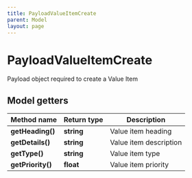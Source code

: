 ```yaml
---
title: PayloadValueItemCreate
parent: Model
layout: page
---
```


# PayloadValueItemCreate

Payload object required to create a Value Item

## Model getters

Method name | Return type | Description
------------ | ------------- | -------------
**getHeading()** | **string** | Value item heading
**getDetails()** | **string** | Value item description
**getType()** | **string** | Value item type
**getPriority()** | **float** | Value item priority

